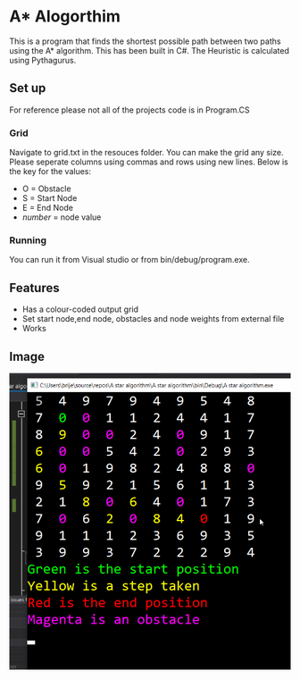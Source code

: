 <h1> A* Alogorthim</h1>

This is a program that finds the shortest possible path between two paths using the A* algorithm. This has been built in C#. The Heuristic is calculated using Pythagurus. 

<h2> Set up</h2>
For reference please not all of the projects code is in Program.CS
<h3>Grid</h3>
Navigate to grid.txt in the resouces folder. You can make the grid any size. Please seperate columns using commas and rows using new lines.
Below is the key for the values:
<ul>
  <li>O = Obstacle</li>
  <li>S = Start Node</li>
  <li>E = End Node</li>
  <li><i>number</i> = node value</li>
</ul>
<h3>Running</h3>
You can run it from Visual studio or from bin/debug/program.exe.

<h2>Features</h2>
<ul>
  <li>Has a colour-coded output grid</li>
  <li>Set start node,end node, obstacles and node weights from external file </li>
  <li>Works</li>
</ul>

<h2>Image</h2>
<img src = "output.png" style = "text-align:center;"/>
